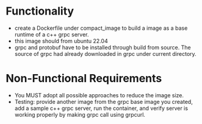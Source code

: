 # Functionality

- create a Dockerfile under compact_image to build a image as a base runtime of a c++ grpc server.
- this image should from ubuntu 22.04
- grpc and protobuf have to be installed through build from source. The source of grpc had already downloaded in grpc under current directory.

# Non-Functional Requirements

- You MUST adopt all possible approaches to reduce the image size.
- Testing: provide another image from the grpc base image you created, add a sample c++ grpc server, run the container, and verify server is working properly by making grpc call using grpcurl.